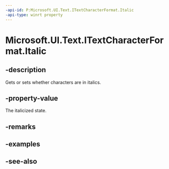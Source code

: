 ```yaml
---
-api-id: P:Microsoft.UI.Text.ITextCharacterFormat.Italic
-api-type: winrt property
---
```


<!-- Property syntax
public Windows.UI.Text.FormatEffect Italic { get;  set; }
-->

# Microsoft.UI.Text.ITextCharacterFormat.Italic

## -description
Gets or sets whether characters are in italics.

## -property-value
The italicized state.

## -remarks

## -examples

## -see-also
